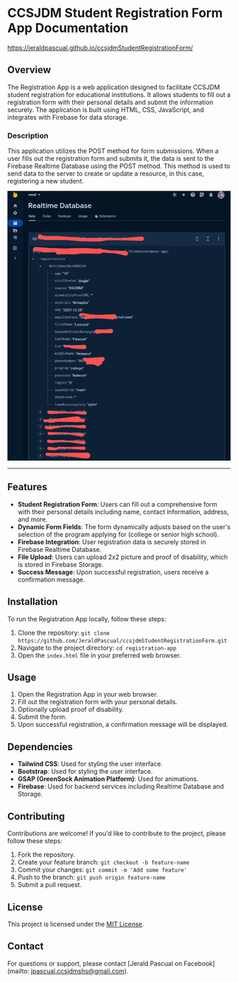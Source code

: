 # CCSJDM Student Registration Form App Documentation

https://jeraldpascual.github.io/ccsjdmStudentRegistrationForm/

## Overview
The Registration App is a web application designed to facilitate CCSJDM student registration for educational institutions. It allows students to fill out a registration form with their personal details and submit the information securely. The application is built using HTML, CSS, JavaScript, and integrates with Firebase for data storage.

### Description

This application utilizes the POST method for form submissions. When a user fills out the registration form and submits it, the data is sent to the Firebase Realtime Database using the POST method. This method is used to send data to the server to create or update a resource, in this case, registering a new student.

<img src="https://github.com/JeraldPascual/ccsjdmStudentRegistrationForm/blob/d45f25e1fdaeeb09b997bd0599a737902824b613/firebaseDesc.png" alt="firebaseDesc">


--- 

## Features
- **Student Registration Form**: Users can fill out a comprehensive form with their personal details including name, contact information, address, and more.
- **Dynamic Form Fields**: The form dynamically adjusts based on the user's selection of the program applying for (college or senior high school).
- **Firebase Integration**: User registration data is securely stored in Firebase Realtime Database.
- **File Upload**: Users can upload 2x2 picture and proof of disability, which is stored in Firebase Storage.
- **Success Message**: Upon successful registration, users receive a confirmation message.

## Installation
To run the Registration App locally, follow these steps:
1. Clone the repository: `git clone https://github.com/JeraldPascual/ccsjdmStudentRegistrationForm.git`
2. Navigate to the project directory: `cd registration-app`
3. Open the `index.html` file in your preferred web browser.

## Usage
1. Open the Registration App in your web browser.
2. Fill out the registration form with your personal details.
3. Optionally upload proof of disability.
4. Submit the form.
5. Upon successful registration, a confirmation message will be displayed.

## Dependencies
- **Tailwind CSS**: Used for styling the user interface.
- **Bootstrap**: Used for styling the user interface.
- **GSAP (GreenSock Animation Platform)**: Used for animations.
- **Firebase**: Used for backend services including Realtime Database and Storage.

## Contributing
Contributions are welcome! If you'd like to contribute to the project, please follow these steps:
1. Fork the repository.
2. Create your feature branch: `git checkout -b feature-name`
3. Commit your changes: `git commit -m 'Add some feature'`
4. Push to the branch: `git push origin feature-name`
5. Submit a pull request.

## License
This project is licensed under the [MIT License](https://github.com/JeraldPascual/ccsjdmStudentRegistrationForm/blob/main/LICENSE.txt).

## Contact
For questions or support, please contact [Jerald Pascual on Facebook](mailto: jpascual.ccsjdmshs@gmail.com).
